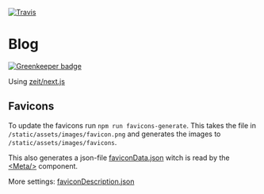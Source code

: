 [![Travis](https://img.shields.io/travis/schoenwaldnils/blog.svg?style=flat-square)](https://travis-ci.org/schoenwaldnils/blog)

# Blog

[![Greenkeeper badge](https://badges.greenkeeper.io/schoenwaldnils/blog.svg)](https://greenkeeper.io/)

Using [zeit/next.js](https://github.com/zeit/next.js)


## Favicons

To update the favicons run `npm run favicons-generate`. This takes the file in `/static/assets/images/favicon.png` and generates the images to `/static/assets/images/favicons`.

This also generates a json-file [faviconData.json](faviconData.json) witch is read by the [\<Meta/\>](source/components/Meta/Meta.js) component.

More settings: [faviconDescription.json](faviconDescription.json)
